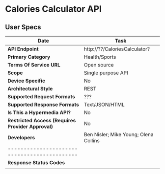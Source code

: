 # Calories Calculator API 
## User Specs
| Date | Task | 
|------|------|
|**API Endpoint**|http://??/CaloriesCalculator?|
|**Primary Category**| Health/Sports|
|**Terms Of Service URL**|Open source|
|**Scope**|Single purpose API|
|**Device Specific**|No|
|**Architectural Style**|REST|
|**Supported Request Formats**|???|
|**Supported Response Formats**|Text/JSON/HTML|
|**Is This a Hypermedia API?**|No|
|**Restricted Access (Requires Provider Approval)**|No|
|**Developers**|Ben Nisler; Mike Young; Olena Collins|
|--------------------------------------------|
|**Response Status Codes**| |
| | |

 







